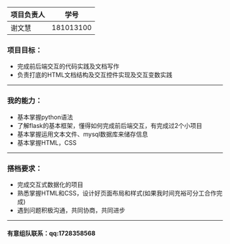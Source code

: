 项目负责人|学号
---|:--:
谢文慧|181013100

### 项目目标：
* 完成前后端交互的代码实践及文档写作
* 负责打底的HTML文档结构及交互控件实现及交互变数实践
---

### 我的能力：
* 基本掌握python语法
* 了解flask的基本框架，懂得如何完成前后端交互，有完成过2个小项目
* 基本掌握运用文本文件、mysql数据库来储存信息
* 基本掌握HTML，CSS
---

### 搭档要求：

* 完成交互式数据化的项目
* 熟悉掌握HTML和CSS，设计好页面布局和样式(如果我时间充裕可分工合作完成)
* 遇到问题积极沟通，共同协商，共同进步
---

#### 有意组队联系：qq:1728358568
